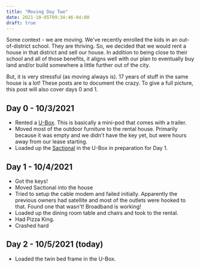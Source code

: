 ```yaml
---
title: "Moving Day Two"
date: 2021-10-05T09:34:46-04:00
draft: true
---
```

Some context - we are moving.   We've recently enrolled the kids in an out-of-district school.   They are thriving.   So, we decided that we would rent a house in that district and sell our house. In addition to being close to their school and all of those benefits, it aligns well with our plan to eventually buy land and/or build somewhere a little further out of the city.

But, it is very stressful (as moving always is).  17 years of stuff in the same house is a lot!   These posts are to document the crazy.  To give a full picture, this post will also cover days 0 and 1.

## Day 0 - 10/3/2021
- Rented a [U-Box](https://www.uhaul.com/UBox/).  This is basically a mini-pod that comes with a trailer.
- Moved most of the outdoor furniture to the rental house.  Primarily because it was empty and we didn't have the key yet, but were hours away from our lease starting.
- Loaded up the [Sactional](https://www.lovesac.com/sactionals.html) in the U-Box in preparation for Day 1.

## Day 1 - 10/4/2021
- Got the keys!
- Moved Sactional into the house
- Tried to setup the cable modem and failed initially.  Apparently the previous owners had satellite and most of the outlets were hooked to that.  Found one that wasn't!  Broadband is working!
- Loaded up the dining room table and chairs and took to the rental.
- Had Pizza King.
- Crashed hard

## Day 2 - 10/5/2021 (today)
- Loaded the twin bed frame in the U-Box.

